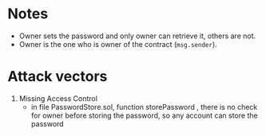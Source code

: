 # Notes
- Owner sets the password and only owner can retrieve it, others are not.
- Owner is the one who is owner of the contract (`msg.sender`).



# Attack vectors
1. Missing Access Control
    - in file PasswordStore.sol, function storePassword , there is no check for owner before storing the password, so any account can store the password